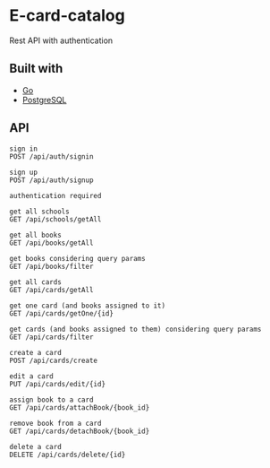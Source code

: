 # E-card-catalog

Rest API with authentication

## Built with

-   [Go](https://golang.org/ 'The Go Programming language')
-   [PostgreSQL](https://www.postgresql.org/ 'PostgreSQL')

## API

```
sign in
POST /api/auth/signin

sign up
POST /api/auth/signup

authentication required

get all schools
GET /api/schools/getAll

get all books
GET /api/books/getAll

get books considering query params
GET /api/books/filter

get all cards
GET /api/cards/getAll

get one card (and books assigned to it)
GET /api/cards/getOne/{id}

get cards (and books assigned to them) considering query params
GET /api/cards/filter

create a card
POST /api/cards/create

edit a card
PUT /api/cards/edit/{id}

assign book to a card
GET /api/cards/attachBook/{book_id}

remove book from a card
GET /api/cards/detachBook/{book_id}

delete a card
DELETE /api/cards/delete/{id}
```
